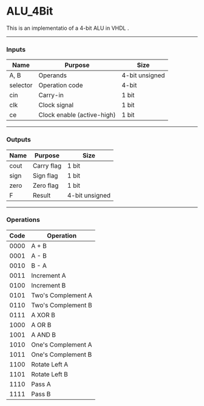 # ALU_4Bit

This is an implementatio of a 4-bit ALU in VHDL .

---

### Inputs

| Name     | Purpose                    | Size           |
|----------|----------------------------|----------------|
| A, B     | Operands                   | 4-bit unsigned |
| selector | Operation code             | 4-bit          |
| cin      | Carry-in                   | 1 bit          |
| clk      | Clock signal               | 1 bit          |
| ce       | Clock enable (active-high) | 1 bit          |

---

### Outputs

| Name  | Purpose     | Size           |
|-------|-------------|----------------|
| cout  | Carry flag  | 1 bit          |
| sign  | Sign flag   | 1 bit          |
| zero  | Zero flag   | 1 bit          |
| F     | Result      | 4-bit unsigned |

---

### Operations

| Code | Operation           |
|------|---------------------|
| 0000 | A + B               |
| 0001 | A - B               |
| 0010 | B - A               |
| 0011 | Increment A         |
| 0100 | Increment B         |
| 0101 | Two's Complement A  |
| 0110 | Two's Complement B  |
| 0111 | A XOR B             |
| 1000 | A OR B              |
| 1001 | A AND B             |
| 1010 | One's Complement A  |
| 1011 | One's Complement B  |
| 1100 | Rotate Left A       |
| 1101 | Rotate Left B       |
| 1110 | Pass A              |
| 1111 | Pass B              |
